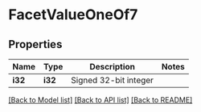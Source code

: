 # FacetValueOneOf7

## Properties

Name | Type | Description | Notes
------------ | ------------- | ------------- | -------------
**i32** | **i32** | Signed 32-bit integer | 

[[Back to Model list]](../README.md#documentation-for-models) [[Back to API list]](../README.md#documentation-for-api-endpoints) [[Back to README]](../README.md)


